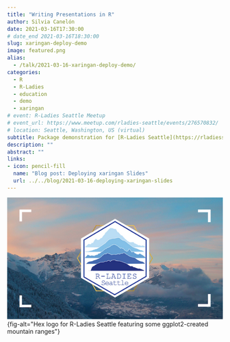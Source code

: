```yaml
---
title: "Writing Presentations in R"
author: Silvia Canelón
date: 2021-03-16T17:30:00
# date_end 2021-03-16T18:30:00
slug: xaringan-deploy-demo
image: featured.png
alias:
  - /talk/2021-03-16-xaringan-deploy-demo/
categories:
  - R
  - R-Ladies
  - education
  - demo
  - xaringan
# event: R-Ladies Seattle Meetup
# event_url: https://www.meetup.com/rladies-seattle/events/276570832/
# location: Seattle, Washington, US (virtual)
subtitle: Package demonstration for [R-Ladies Seattle](https://rladiesseattle.org/) showing how to make beautiful slides with xaringan and how to deploy them.
description: ""
abstract: ""
links:
- icon: pencil-fill
  name: "Blog post: Deploying xaringan Slides"
  url: ../../blog/2021-03-16-deploying-xaringan-slides
---
```


![](rladies-seattle.png){fig-alt="Hex logo for R-Ladies Seattle featuring some ggplot2-created mountain ranges"}
